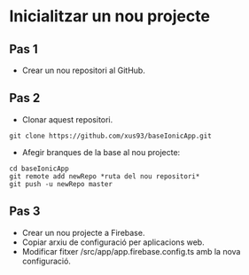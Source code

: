 # Inicialitzar un nou projecte

## Pas 1
- Crear un nou repositori al GitHub.

## Pas 2
- Clonar aquest repositori.
```
git clone https://github.com/xus93/baseIonicApp.git
```
- Afegir branques de la base al nou projecte:
```
cd baseIonicApp
git remote add newRepo *ruta del nou repositori*
git push -u newRepo master
```

## Pas 3
- Crear un nou projecte a Firebase.
- Copiar arxiu de configuració per aplicacions web.
- Modificar fitxer /src/app/app.firebase.config.ts amb la nova configuració.
